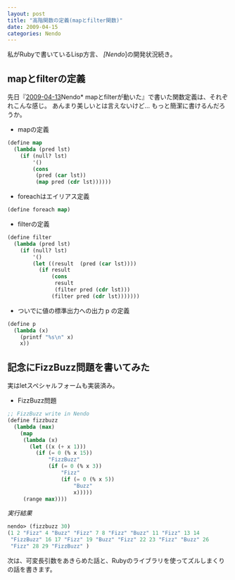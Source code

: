 ```yaml
---
layout: post
title: "高階関数の定義(mapとfilter関数)"
date: 2009-04-15
categories: Nendo
---
```

私がRubyで書いているLisp方言、 *[Nendo*]の開発状況続き。

## mapとfilterの定義
先日『[2009-04-13](/blog-archive/2009/04/13/post/)Nendo* mapとfilterが動いた』で書いた関数定義は、それぞれこんな感じ。
あんまり美しいとは言えないけど... もっと簡潔に書けるんだろうか。

- mapの定義
```lisp
(define map
  (lambda (pred lst)
    (if (null? lst)
        '()
        (cons
         (pred (car lst))
         (map pred (cdr lst))))))
```

- foreachはエイリアス定義
```lisp
(define foreach map)
```

- filterの定義
```lisp
(define filter
  (lambda (pred lst)
    (if (null? lst)
        '()
        (let ((result  (pred (car lst))))
          (if result
              (cons
               result
               (filter pred (cdr lst)))
              (filter pred (cdr lst)))))))
```

- ついでに値の標準出力への出力 p の定義
```lisp
(define p
  (lambda (x)
    (printf "%s\n" x)
    x))
```

## 記念にFizzBuzz問題を書いてみた
実はletスペシャルフォームも実装済み。

- FizzBuzz問題
```lisp
;; FizzBuzz write in Nendo
(define fizzbuzz
  (lambda (max)
    (map
     (lambda (x)
       (let ((x (+ x 1)))
         (if (= 0 (% x 15))
             "FizzBuzz"
             (if (= 0 (% x 3))
                 "Fizz"
                 (if (= 0 (% x 5))
                     "Buzz"
                     x)))))
     (range max))))
```
*実行結果*
```lisp
nendo> (fizzbuzz 30)
(1 2 "Fizz" 4 "Buzz" "Fizz" 7 8 "Fizz" "Buzz" 11 "Fizz" 13 14
 "FizzBuzz" 16 17 "Fizz" 19 "Buzz" "Fizz" 22 23 "Fizz" "Buzz" 26
 "Fizz" 28 29 "FizzBuzz" )
```

次は、可変長引数をあきらめた話と、Rubyのライブラリを使ってズルしまくりの話を書きます。
